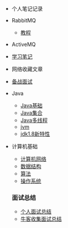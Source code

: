 
* 个人笔记记录

* RabbitMQ
  
  * [教程](./docs/RabbitMQ/RibbitMQ实战教程.md)
  
* ActiveMQ
  
* [学习笔记](./docs/ActiveMQ/ActiveMQ学习.md)
  
* 网络收藏文章

* [备战面试](./docs/a-1备战面试.md)

* Java

  * [Java基础](./docs/b-1面试题总结-Java基础.md)
  * [Java集合](./docs/b-2Java集合.md)
  * [Java多线程](./docs/b-3Java多线程.md)
  * [jvm](./docs/b-4jvm.md)
  * [jdk1.8新特性](./docs/jdk8新特性.md)

* 计算机基础

  * [计算机网络](./docs/c-1计算机网络.md)
  * [数据结构](./docs/c-2数据结构.md)
  * [算法](./docs/c-3算法.md)
  * [操作系统](./docs/c-4操作系统.md)

  

  ### 面试总结

  - [个人面试总结](./docs/面试总结/总结.md)
  - [牛客收集面试总结](./docs/面试总结/牛客收集面经.md)
  
  
  
  
  
  

